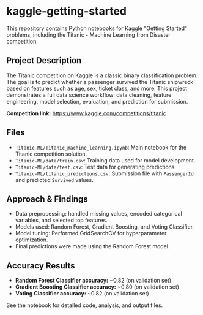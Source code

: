 # kaggle-getting-started

This repository contains Python notebooks for Kaggle "Getting Started" problems, including the Titanic - Machine Learning from Disaster competition.

## Project Description
The Titanic competition on Kaggle is a classic binary classification problem. The goal is to predict whether a passenger survived the Titanic shipwreck based on features such as age, sex, ticket class, and more. This project demonstrates a full data science workflow: data cleaning, feature engineering, model selection, evaluation, and prediction for submission.

**Competition link:** https://www.kaggle.com/competitions/titanic

## Files
- `Titanic-ML/Titanic_machine_learning.ipynb`: Main notebook for the Titanic competition solution.
- `Titanic-ML/data/train.csv`: Training data used for model development.
- `Titanic-ML/data/test.csv`: Test data for generating predictions.
- `Titanic-ML/titanic_predictions.csv`: Submission file with `PassengerId` and predicted `Survived` values.

## Approach & Findings
- Data preprocessing: handled missing values, encoded categorical variables, and selected top features.
- Models used: Random Forest, Gradient Boosting, and Voting Classifier.
- Model tuning: Performed GridSearchCV for hyperparameter optimization.
- Final predictions were made using the Random Forest model.

## Accuracy Results
- **Random Forest Classifier accuracy:** ~0.82 (on validation set)
- **Gradient Boosting Classifier accuracy:** ~0.80 (on validation set)
- **Voting Classifier accuracy:** ~0.82 (on validation set)

See the notebook for detailed code, analysis, and output files.

